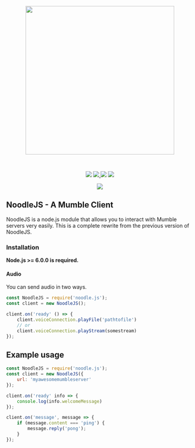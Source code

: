 <div align="center">
    <p>
        <img width="400px" src="http://i.imgur.com/qCjY5JI.png"/>
    </p>
    <br>
    <p>
        <a href="https://www.npmjs.com/package/noodle.js" title="dependencies status"><img src="https://img.shields.io/npm/v/noodle.js.svg"/></a>
        <a href="https://travis-ci.org/Gielert/NoodleJS">
        <img src="https://travis-ci.org/Gielert/NoodleJS.svg?branch=master"/>
        </a>
        <a href="https://www.npmjs.com/package/noodle.js" title="dependencies status"><img src="https://img.shields.io/npm/dt/noodle.js.svg"/></a>
        <a href="https://david-dm.org/Gielert/NoodleJS" title="dependencies status"><img src="https://img.shields.io/david/gielert/noodlejs.svg"/></a>
    </p>
    <p>
        <a href="https://www.npmjs.com/package/noodle.js">
        <img src="https://nodei.co/npm/noodle.js.png?downloads=true&stars=true">
        </a>
    </p>
</div>

## NoodleJS - A Mumble Client
NoodleJS is a node.js module that allows you to interact with Mumble servers very easily.
This is a complete rewrite from the previous version of NoodleJS.

### Installation
**Node.js >= 6.0.0 is required.**

#### Audio
You can send audio in two ways.
```js
const NoodleJS = require('noodle.js');
const client = new NoodleJS();

client.on('ready' () => {
    client.voiceConnection.playFile('pathtofile')
    // or
    client.voiceConnection.playStream(somestream)
});
```

## Example usage
```js
const NoodleJS = require('noodle.js');
const client = new NoodleJS({
    url: 'myawesomemumbleserver'
});

client.on('ready' info => {
    console.log(info.welcomeMessage)
});

client.on('message', message => {
    if (message.content === 'ping') {
        message.reply('pong');
    }
});
```
